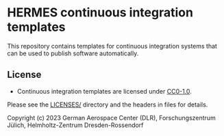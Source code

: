 # HERMES continuous integration templates

This repository contains templates for continuous integration systems that can be used to publish software automatically.

## License

- Continuous integration templates are licensed under [CC0-1.0](https://github.com/hermes-hmc/ci-templates/blob/main/LICENSES/CC0-1.0.txt).

Please see the [LICENSES/](LICENSES/) directory and the headers in files for details.

Copyright (c) 2023 German Aerospace Center (DLR), Forschungszentrum Jülich, Helmholtz-Zentrum Dresden-Rossendorf

